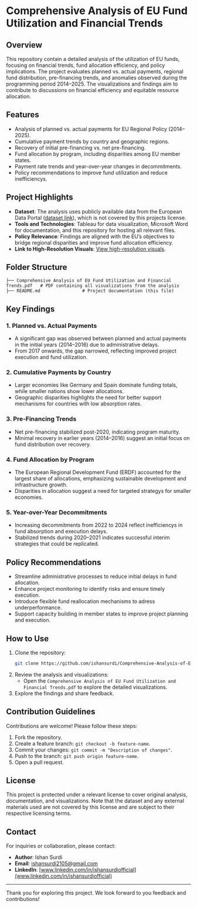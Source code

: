 # Comprehensive Analysis of EU Fund Utilization and Financial Trends

## Overview
This repository contain a detailed analysis of the utilization of EU funds, focusing on financial trends, fund allocation efficiency, and policy implications. The project evaluates planned vs. actual payments, regional fund distribution, pre-financing trends, and anomalies observed during the programming period 2014–2025. The visualizations and findings aim to contribute to discussions on financial efficiency and equitable resource allocation.

## Features
- Analysis of planned vs. actual payments for EU Regional Policy (2014–2025).
- Cumulative payment trends by country and geographic regions.
- Recovery of initial pre-financing vs. net pre-financing.
- Fund allocation by program, including disparities among EU member states.
- Payment rate trends and year-over-year changes in decommitments.
- Policy recommendations to improve fund utilization and reduce inefficiencys.

## Project Highlights
- **Dataset**: The analysis uses publicly available data from the European Data Portal ([dataset link](http://data.europa.eu/88u/dataset/vs2b-dct3)), which is not covered by this projects license.
- **Tools and Technologies**: Tableau for data visualization, Microsoft Word for documentation, and this repository for hosting all relevant files.
- **Policy Relevance**: Findings are aligned with the EU’s objectives to bridge regional disparities and improve fund allocation efficiency.
- **Link to High-Resolution Visuals**: [View high-resolution visuals](https://drive.google.com/file/d/1Z0kyZ4p7Jb-ulMRlJtfwYJtqoNxqIJan/view?usp=sharing).

## Folder Structure
```plaintext
├── Comprehensive Analysis of EU Fund Utilization and Financial Trends.pdf   # PDF containing all visualizations from the analysis
├── README.md                # Project documentation (this file)
```

## Key Findings
### 1. Planned vs. Actual Payments
- A significant gap was observed between planned and actual payments in the initial years (2014–2016) due to administrative delays.
- From 2017 onwards, the gap narrowed, reflecting improved project execution and fund utilization.

### 2. Cumulative Payments by Country
- Larger economies like Germany and Spain dominate funding totals, while smaller nations show lower allocations.
- Geographic disparities highlights the need for better support mechanisms for countries with low absorption rates.

### 3. Pre-Financing Trends
- Net pre-financing stabilized post-2020, indicating program maturity.
- Minimal recovery in earlier years (2014–2016) suggest an initial focus on fund distribution over recovery.

### 4. Fund Allocation by Program
- The European Regional Development Fund (ERDF) accounted for the largest share of allocations, emphasizing sustainable development and infrastructure growth.
- Disparities in allocation suggest a need for targeted strategys for smaller economies.

### 5. Year-over-Year Decommitments
- Increasing decommitments from 2022 to 2024 reflect inefficiencys in fund absorption and execution delays.
- Stabilized trends during 2020–2021 indicates successful interim strategies that could be replicated.

## Policy Recommendations
- Streamline administrative processes to reduce initial delays in fund allocation.
- Enhance project monitoring to identify risks and ensure timely execution.
- Introduce flexible fund reallocation mechanisms to adress underperformance.
- Support capacity building in member states to improve project planning and execution.

## How to Use
1. Clone the repository:
   ```bash
   git clone https://github.com/ishansurdi/Comprehensive-Analysis-of-EU-Fund-Utilization-and-Financial-Trends.git
   ```
2. Review the analysis and visualizations:
   - Open the `Comprehensive Analysis of EU Fund Utilization and Financial Trends.pdf` to explore the detailed visualizations.
3. Explore the findings and share feedback.

## Contribution Guidelines
Contributions are welcome! Please follow these steps:
1. Fork the repository.
2. Create a feature branch: `git checkout -b feature-name`.
3. Commit your changes: `git commit -m "Description of changes"`.
4. Push to the branch: `git push origin feature-name`.
5. Open a pull request.

## License
This project is protected under a relevant license to cover original analysis, documentation, and visualizations. Note that the dataset and any external materials used are not covered by this license and are subject to their respective licensing terms.

## Contact
For inquiries or collaboration, please contact:
- **Author**: Ishan Surdi
- **Email**: [ishansurdi2105@gmail.com](ishansurdi2105@gmail.com)
- **LinkedIn**: [www.linkedin.com/in/ishansurdiofficial](www.linkedin.com/in/ishansurdiofficial)

---
Thank you for exploring this project. We look forward to you feedback and contributions!
